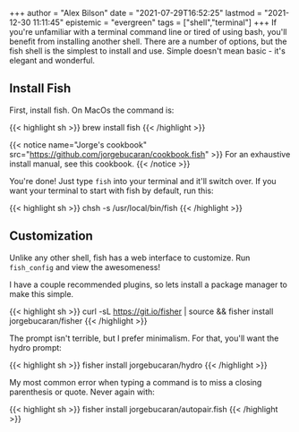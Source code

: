 +++
author = "Alex Bilson"
date = "2021-07-29T16:52:25"
lastmod = "2021-12-30 11:11:45"
epistemic = "evergreen"
tags = ["shell","terminal"]
+++
If you're unfamiliar with a terminal command line or tired of using bash, you'll benefit from installing another shell. There are a number of options, but the fish shell is the simplest to install and use. Simple doesn't mean basic - it's elegant and wonderful.

## Install Fish

First, install fish. On MacOs the command is:

{{< highlight sh >}}
brew install fish
{{< /highlight >}}

{{< notice name="Jorge's cookbook" src="https://github.com/jorgebucaran/cookbook.fish" >}}
For an exhaustive install manual, see this cookbook.
{{< /notice >}}

You're done! Just type `fish` into your terminal and it'll switch over. If you want your terminal to start with fish by default, run this:

{{< highlight sh >}}
chsh -s /usr/local/bin/fish
{{< /highlight >}}

## Customization

Unlike any other shell, fish has a web interface to customize. Run `fish_config` and view the awesomeness!

I have a couple recommended plugins, so lets install a package manager to make this simple.

{{< highlight sh >}}
curl -sL https://git.io/fisher | source && fisher install jorgebucaran/fisher
{{< /highlight >}}

The prompt isn't terrible, but I prefer minimalism. For that, you'll want the hydro prompt:

{{< highlight sh >}}
fisher install jorgebucaran/hydro
{{< /highlight >}}

My most common error when typing a command is to miss a closing parenthesis or quote. Never again with:

{{< highlight sh >}}
fisher install jorgebucaran/autopair.fish
{{< /highlight >}}

